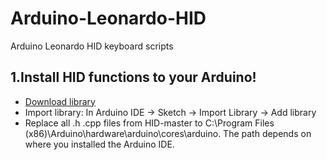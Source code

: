 # Arduino-Leonardo-HID
Arduino Leonardo HID keyboard scripts

## 1.Install HID functions to your Arduino!
* [Download library](https://github.com/NicoHood/HID)
* Import library: In Arduino IDE -> Sketch -> Import Library -> Add library
* Replace all .h .cpp files from HID-master to C:\Program Files (x86)\Arduino\hardware\arduino\cores\arduino. The path depends on where you installed the Arduino IDE.
